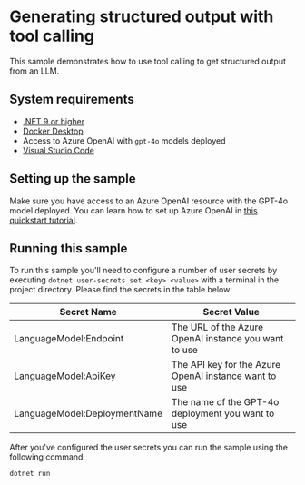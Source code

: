 # Generating structured output with tool calling

This sample demonstrates how to use tool calling to get structured output from an LLM.

## System requirements

- [.NET 9 or higher](https://dotnet.microsoft.com/download/dotnet/9.0)
- [Docker Desktop](https://www.docker.com/products/docker-desktop/)
- Access to Azure OpenAI with `gpt-4o` models deployed
- [Visual Studio Code](https://code.visualstudio.com/)

## Setting up the sample

Make sure you have access to an Azure OpenAI resource with the GPT-4o model deployed.
You can learn how to set up Azure OpenAI in [this quickstart tutorial](https://learn.microsoft.com/en-us/azure/ai-services/openai/chatgpt-quickstart?tabs=command-line%2Ckeyless%2Ctypescript-keyless%2Cpython-new&pivots=programming-language-studio).

## Running this sample

To run this sample you'll need to configure a number of user secrets by executing
`dotnet user-secrets set <key> <value>` with a terminal in the project directory.
Please find the secrets in the table below:

| Secret Name                  | Secret Value                                          |
| ---------------------------- | ----------------------------------------------------- |
| LanguageModel:Endpoint       | The URL of the Azure OpenAI instance you want to use  |
| LanguageModel:ApiKey         | The API key for the Azure OpenAI instance want to use |
| LanguageModel:DeploymentName | The name of the GPT-4o deployment you want to use     |

After you've configured the user secrets you can run the sample using the following command:

```bash
dotnet run
```

